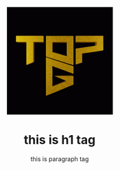 <div align='center'>
  <img src='./Logo.png' alt='logo' />
  <h1>this is h1 tag</h1>

<p>this is paragraph tag</p>

</div>
